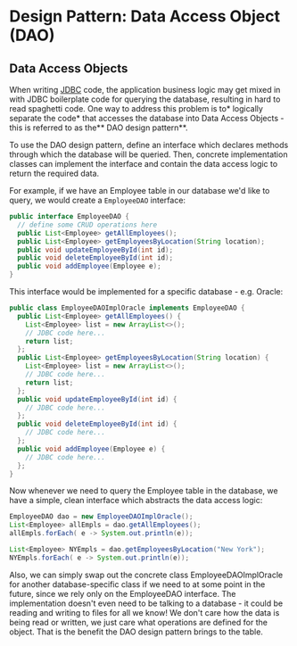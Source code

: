 # Design Pattern: Data Access Object (DAO)
## Data Access Objects
When writing [JDBC](https://en.wikipedia.org/wiki/Java_Database_Connectivity) code, the application business logic may get mixed in with JDBC boilerplate code for querying the database, resulting in hard to read spaghetti code. One way to address this problem is to* logically separate the code* that accesses the database into Data Access Objects - this is referred to as the** DAO design pattern**.

To use the DAO design pattern, define an interface which declares methods through which the database will be queried. Then, concrete implementation classes can implement the interface and contain the data access logic to return the required data.

For example, if we have an Employee table in our database we'd like to query, we would create a `EmployeeDAO` interface:

```java
public interface EmployeeDAO {
  // define some CRUD operations here
  public List<Employee> getAllEmployees();
  public List<Employee> getEmployeesByLocation(String location);
  public void updateEmployeeById(int id);
  public void deleteEmployeeById(int id);
  public void addEmployee(Employee e);
}
```

This interface would be implemented for a specific database - e.g. Oracle:

```java
public class EmployeeDAOImplOracle implements EmployeeDAO {
  public List<Employee> getAllEmployees() {
    List<Employee> list = new ArrayList<>();
    // JDBC code here...
	return list;
  };
  public List<Employee> getEmployeesByLocation(String location) {
    List<Employee> list = new ArrayList<>();
    // JDBC code here...
	return list;
  };
  public void updateEmployeeById(int id) {
    // JDBC code here...
  };
  public void deleteEmployeeById(int id) {
    // JDBC code here...
  };
  public void addEmployee(Employee e) {
    // JDBC code here...
  };
}
```

Now whenever we need to query the Employee table in the database, we have a simple, clean interface which abstracts the data access logic:

```java
EmployeeDAO dao = new EmployeeDAOImplOracle();
List<Employee> allEmpls = dao.getAllEmployees();
allEmpls.forEach( e -> System.out.println(e));

List<Employee> NYEmpls = dao.getEmployeesByLocation("New York");
NYEmpls.forEach( e -> System.out.println(e));
```

Also, we can simply swap out the concrete class EmployeeDAOImplOracle for another database-specific class if we need to at some point in the future, since we rely only on the EmployeeDAO interface. The implementation doesn't even need to be talking to a database - it could be reading and writing to files for all we know! We don't care how the data is being read or written, we just care what operations are defined for the object. That is the benefit the DAO design pattern brings to the table.
